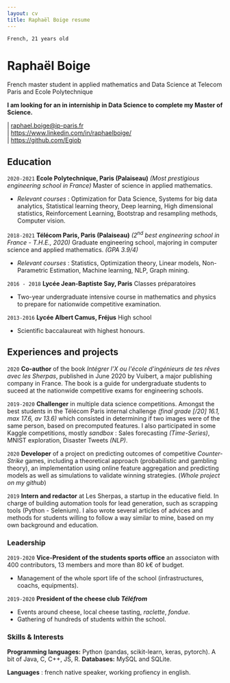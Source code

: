 ```yaml
---
layout: cv
title: Raphaël Boige resume
---
```

`French, 21 years old`
# Raphaël Boige


French master student in applied mathematics and Data Science at Telecom Paris and Ecole Polytechnique

**I am looking for an in interniship in Data Science to complete my Master of Science.**



<div id="webaddress">
| <a href="mailto:raphael.boige@telecom-paris.fr">raphael.boige@ip-paris.fr</a>
<br>
| <a href="https://www.linkedin.com/in/raphaelboige/">https://www.linkedin.com/in/raphaelboige/</a> <br>| <a href="https://github.com/Egiob">https://github.com/Egiob</a>
</div>

## Education

`2020-2021`
__Ecole Polytechnique, Paris (Palaiseau)__ *(Most prestigious engineering school in France)* Master of science in applied mathematics.

 - *Relevant courses* : Optimization for Data Science, Systems for big data analytics, Statistical learning theory, Deep learning, High dimensional statistics, Reinforcement Learning, Bootstrap and resampling methods, Computer vision.

`2018-2021`
__Télécom Paris, Paris (Palaiseau)__ *(2<sup>nd</sup> best engineering school in France - T.H.E., 2020)* Graduate engineering school, majoring in computer science and applied mathematics. *(GPA 3.9/4)*

 - *Relevant courses* : Statistics, Optimization theory, Linear models, Non-Parametric Estimation, Machine learning, NLP, Graph mining.


`2016 - 2018`
__Lycée Jean-Baptiste Say, Paris__ Classes préparatoires
- Two-year undergraduate intensive course in mathematics and physics to prepare for nationwide competitive examination.

`2013-2016`
__Lycée Albert Camus, Fréjus__ High school
 - Scientific baccalaureat with highest honours.


## Experiences and projects

`2020`
__Co-author__ of the book *Intégrer l'X ou l'école d'ingénieurs de tes rêves avec les Sherpas*, published in June 2020 by Vuibert, a major publishing company in France. The book is a guide for undergraduate students to suceed at the nationwide competitive exams for engineering schools.

`2019-2020`
__Challenger__ in multiple data science competitions. Amongst the best students in the Télécom Paris internal challenge *(final grade [/20] 16.1, max 17.6, av 13.6)* which consisted in determining if two images were of the same person, based on precomputed features. I also participated in some Kaggle competitions, mostly *sandbox* : Sales forecasting *(Time-Series)*, MNIST exploration, Disaster Tweets *(NLP)*.

`2020`
__Developer__ of a project on predicting outcomes of competitive *Counter-Strike* games, including a theoretical approach (probabilistic and gambling theory), an implementation using online feature aggregation and predicting models as well as simulations to validate winning strategies. (*Whole project on my github*)

`2019`
__Intern and redactor__ at Les Sherpas, a startup in the educative field. In charge of building automation tools for lead generation, such as scrapping tools (Python - Selenium). I also wrote several articles of advices and methods for students willing to follow a way similar to mine, based on my own background and education.

### Leadership

`2019-2020`
__Vice-President of the students sports office__ an associaton with 400 contributors, 13 members and more than 80 k€ of budget.
- Management of the whole sport life of the school (infrastructures, coachs, equipments).

`2019-2020`
__President of the cheese club *Téléfrom*__
- Events around cheese, local cheese tasting, *raclette*, *fondue*.
- Gathering of hundreds of students within the school.



### Skills & Interests

__Programming languages:__ Python (pandas, scikit-learn, keras, pytorch). A bit of Java, C, C++, JS, R.
__Databases:__ MySQL and SQLite.

__Languages__ : french native speaker, working profiency in english.
